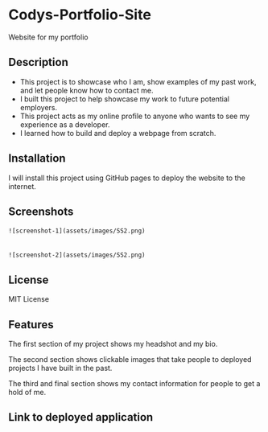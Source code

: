 # Codys-Portfolio-Site
Website for my portfolio

## Description

- This project is to showcase who I am, show examples of my past work, and let people know how to contact me.
- I built this project to help showcase my work to future potential employers.
- This project acts as my online profile to anyone who wants to see my experience as a developer.
- I learned how to build and deploy a webpage from scratch.

## Installation

I will install this project using GitHub pages to deploy the website to the internet.


## Screenshots
    
    ![screenshot-1](assets/images/SS2.png)


    ![screenshot-2](assets/images/SS2.png)


## License

MIT License

## Features

The first section of my project shows my headshot and my bio.

The second section shows clickable images that take people to deployed projects I have built in the past.

The third and final section shows my contact information for people to get a hold of me.

## Link to deployed application

